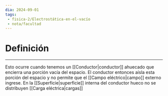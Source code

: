 ```yaml
---
dia: 2024-09-01
tags: 
 - fisica-2/Electrostática-en-el-vacío
 - nota/facultad
---
```

# Definición
---
Esto ocurre cuando tenemos un [[Conductor|conductor]] ahuecado que encierra una porción vacía del espacio. El conductor entonces aísla esta porción del espacio y no permite que el [[Campo eléctrico|campo]] externo ingrese. En la [[Superficie|superficie]] interna del conductor hueco no se distribuyen [[Carga eléctrica|cargas]]